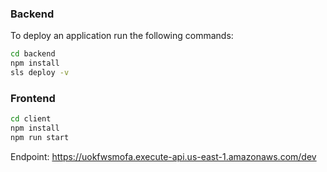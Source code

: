 ### Backend
To deploy an application run the following commands:

```bash
cd backend
npm install
sls deploy -v
````
### Frontend
```bash
cd client
npm install
npm run start
```
Endpoint: https://uokfwsmofa.execute-api.us-east-1.amazonaws.com/dev
